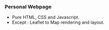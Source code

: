 ### Personal Webpage

 - Pure HTML, CSS and Javascript.
 - Except : Leaflet to Map rendering and layout.
